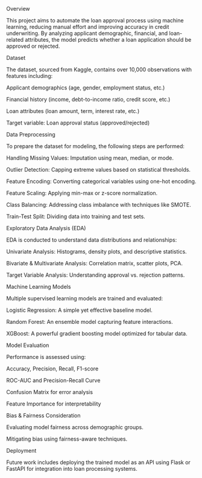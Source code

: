 Overview

This project aims to automate the loan approval process using machine learning, reducing manual effort and improving accuracy in credit underwriting. By analyzing applicant demographic, financial, and loan-related attributes, the model predicts whether a loan application should be approved or rejected.

Dataset

The dataset, sourced from Kaggle, contains over 10,000 observations with features including:

Applicant demographics (age, gender, employment status, etc.)

Financial history (income, debt-to-income ratio, credit score, etc.)

Loan attributes (loan amount, term, interest rate, etc.)

Target variable: Loan approval status (approved/rejected)

Data Preprocessing

To prepare the dataset for modeling, the following steps are performed:

Handling Missing Values: Imputation using mean, median, or mode.

Outlier Detection: Capping extreme values based on statistical thresholds.

Feature Encoding: Converting categorical variables using one-hot encoding.

Feature Scaling: Applying min-max or z-score normalization.

Class Balancing: Addressing class imbalance with techniques like SMOTE.

Train-Test Split: Dividing data into training and test sets.

Exploratory Data Analysis (EDA)

EDA is conducted to understand data distributions and relationships:

Univariate Analysis: Histograms, density plots, and descriptive statistics.

Bivariate & Multivariate Analysis: Correlation matrix, scatter plots, PCA.

Target Variable Analysis: Understanding approval vs. rejection patterns.

Machine Learning Models

Multiple supervised learning models are trained and evaluated:

Logistic Regression: A simple yet effective baseline model.

Random Forest: An ensemble model capturing feature interactions.

XGBoost: A powerful gradient boosting model optimized for tabular data.

Model Evaluation

Performance is assessed using:

Accuracy, Precision, Recall, F1-score

ROC-AUC and Precision-Recall Curve

Confusion Matrix for error analysis

Feature Importance for interpretability

Bias & Fairness Consideration

Evaluating model fairness across demographic groups.

Mitigating bias using fairness-aware techniques.

Deployment

Future work includes deploying the trained model as an API using Flask or FastAPI for integration into loan processing systems.
